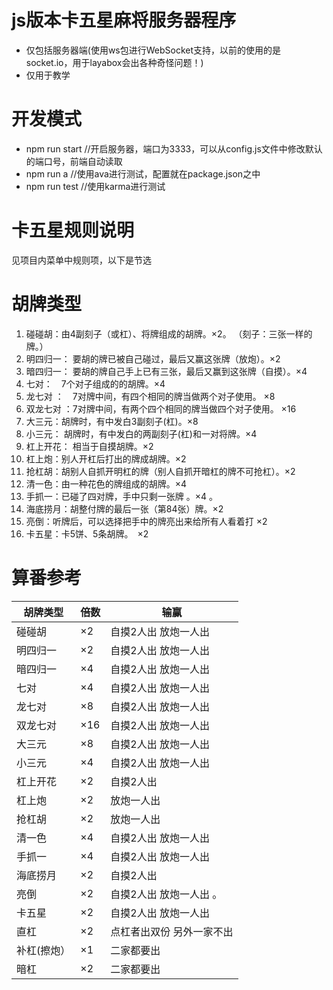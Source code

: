 # js版本卡五星麻将服务器程序
- 仅包括服务器端(使用ws包进行WebSocket支持，以前的使用的是socket.io，用于layabox会出各种奇怪问题！)
- 仅用于教学

# 开发模式
- npm run start //开启服务器，端口为3333，可以从config.js文件中修改默认的端口号，前端自动读取
- npm run a //使用ava进行测试，配置就在package.json之中
- npm run test //使用karma进行测试

# 卡五星规则说明
见项目内菜单中规则项，以下是节选

# 胡牌类型
1. 碰碰胡：由4副刻子（或杠）、将牌组成的胡牌。×2。
（刻子：三张一样的牌。）
2. 明四归一： 要胡的牌已被自己碰过，最后又赢这张牌（放炮）。×2
3. 暗四归一： 要胡的牌自己手上已有三张，最后又赢到这张牌（自摸）。×4
4. 七对：　7个对子组成的的胡牌。×4
5. 龙七对 ：　7对牌中间，有四个相同的牌当做两个对子使用。 ×8
6. 双龙七对 ：7对牌中间，有两个四个相同的牌当做四个对子使用。 ×16
7. 大三元：胡牌时，有中发白3副刻子(杠)。×8
8. 小三元： 胡牌时，有中发白的两副刻子(杠)和一对将牌。×4
9. 杠上开花： 相当于自摸胡牌。×2
10. 杠上炮：别人开杠后打出的牌成胡牌。×2
11. 抢杠胡：胡别人自抓开明杠的牌（别人自抓开暗杠的牌不可抢杠）。×2
12. 清一色：由一种花色的牌组成的胡牌。×4
13. 手抓一：已碰了四对牌，手中只剩一张牌 。×4 。
14. 海底捞月：胡整付牌的最后一张（第84张）牌。×2
15. 亮倒：听牌后，可以选择把手中的牌亮出来给所有人看着打 ×2
16. 卡五星：卡5饼、5条胡牌。　×2


# 算番参考
| 胡牌类型　| 倍数 | 输赢 |
|--------|----- |---------|
| 碰碰胡 | ×2 | 自摸2人出 放炮一人出 |
|明四归一 | ×2 | 自摸2人出  放炮一人出 |
|暗四归一 | ×4 | 自摸2人出  放炮一人出 |
|七对 | ×4 | 自摸2人出  放炮一人出 |
|龙七对 | ×8 | 自摸2人出  放炮一人出 |
|双龙七对 | ×16 | 自摸2人出  放炮一人出 |
|大三元 | ×8 | 自摸2人出  放炮一人出 |
|小三元 | ×4 | 自摸2人出  放炮一人出 |
|杠上开花 | ×2 | 自摸2人出 | 
|杠上炮 | ×2 | 放炮一人出 |
|抢杠胡 |×2 |放炮一人出 |
|清一色 |×4 |自摸2人出 放炮一人出
|手抓一 |×4 |自摸2人出 放炮一人出
|海底捞月 |×2 |自摸2人出 |
|亮倒 | ×2 |自摸2人出  放炮一人出 。
|卡五星 | ×2 | 自摸2人出  放炮一人出
|直杠| ×2 | 点杠者出双份  另外一家不出 |
|补杠(擦炮）| ×1 | 二家都要出
|暗杠|×2 | 二家都要出